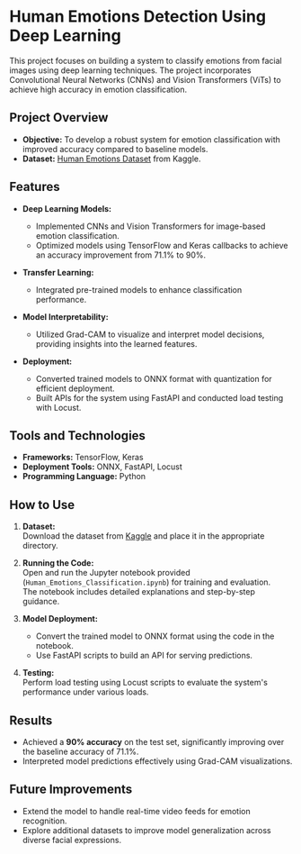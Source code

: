 # Human Emotions Detection Using Deep Learning

This project focuses on building a system to classify emotions from facial images using deep learning techniques. The project incorporates Convolutional Neural Networks (CNNs) and Vision Transformers (ViTs) to achieve high accuracy in emotion classification.

## Project Overview
 
- **Objective:** To develop a robust system for emotion classification with improved accuracy compared to baseline models.  
- **Dataset:** [Human Emotions Dataset](https://www.kaggle.com/datasets/muhammadhananasghar/human-emotions-datasethes) from Kaggle.  

## Features

- **Deep Learning Models:** 
  - Implemented CNNs and Vision Transformers for image-based emotion classification.
  - Optimized models using TensorFlow and Keras callbacks to achieve an accuracy improvement from 71.1% to 90%.
  
- **Transfer Learning:** 
  - Integrated pre-trained models to enhance classification performance.  

- **Model Interpretability:** 
  - Utilized Grad-CAM to visualize and interpret model decisions, providing insights into the learned features.  

- **Deployment:** 
  - Converted trained models to ONNX format with quantization for efficient deployment.  
  - Built APIs for the system using FastAPI and conducted load testing with Locust.  

## Tools and Technologies

- **Frameworks:** TensorFlow, Keras  
- **Deployment Tools:** ONNX, FastAPI, Locust  
- **Programming Language:** Python  

## How to Use

1. **Dataset:**  
   Download the dataset from [Kaggle](https://www.kaggle.com/datasets/muhammadhananasghar/human-emotions-datasethes) and place it in the appropriate directory.

2. **Running the Code:**  
   Open and run the Jupyter notebook provided (`Human_Emotions_Classification.ipynb`) for training and evaluation.  
   The notebook includes detailed explanations and step-by-step guidance.

3. **Model Deployment:**  
   - Convert the trained model to ONNX format using the code in the notebook.  
   - Use FastAPI scripts to build an API for serving predictions.  

4. **Testing:**  
   Perform load testing using Locust scripts to evaluate the system's performance under various loads.  

## Results

- Achieved a **90% accuracy** on the test set, significantly improving over the baseline accuracy of 71.1%.  
- Interpreted model predictions effectively using Grad-CAM visualizations.  

## Future Improvements

- Extend the model to handle real-time video feeds for emotion recognition.  
- Explore additional datasets to improve model generalization across diverse facial expressions.  
